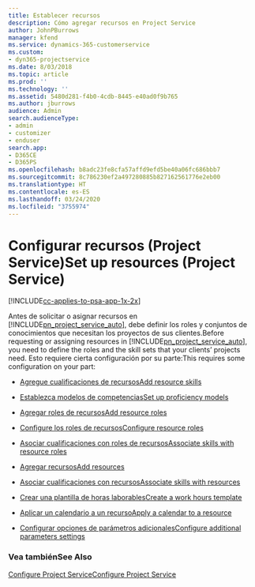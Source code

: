 ```yaml
---
title: Establecer recursos
description: Cómo agregar recursos en Project Service
author: JohnPBurrows
manager: kfend
ms.service: dynamics-365-customerservice
ms.custom:
- dyn365-projectservice
ms.date: 8/03/2018
ms.topic: article
ms.prod: ''
ms.technology: ''
ms.assetid: 5480d281-f4b0-4cdb-8445-e40ad0f9b765
ms.author: jburrows
audience: Admin
search.audienceType:
- admin
- customizer
- enduser
search.app:
- D365CE
- D365PS
ms.openlocfilehash: b8adc23fe8cfa57affd9efd5be40a06fc686bbb7
ms.sourcegitcommit: 8c786230ef2a497280885b827162561776e2eb00
ms.translationtype: HT
ms.contentlocale: es-ES
ms.lasthandoff: 03/24/2020
ms.locfileid: "3755974"
---
```

# <a name="set-up-resources-project-service"></a><span data-ttu-id="71602-103">Configurar recursos (Project Service)</span><span class="sxs-lookup"><span data-stu-id="71602-103">Set up resources (Project Service)</span></span>

[!INCLUDE[cc-applies-to-psa-app-1x-2x](../includes/cc-applies-to-psa-app-1x-2x.md)]

<span data-ttu-id="71602-104">Antes de solicitar o asignar recursos en [!INCLUDE[pn_project_service_auto](../includes/pn-project-service-auto.md)], debe definir los roles y conjuntos de conocimientos que necesitan los proyectos de sus clientes.</span><span class="sxs-lookup"><span data-stu-id="71602-104">Before requesting or assigning resources in [!INCLUDE[pn_project_service_auto](../includes/pn-project-service-auto.md)], you need to define the roles and the skill sets that your clients’ projects need.</span></span> <span data-ttu-id="71602-105">Esto requiere cierta configuración por su parte:</span><span class="sxs-lookup"><span data-stu-id="71602-105">This requires some configuration on your part:</span></span>  
  
-   [<span data-ttu-id="71602-106">Agregue cualificaciones de recursos</span><span class="sxs-lookup"><span data-stu-id="71602-106">Add resource skills</span></span>](../project-service/add-resource-skills.md)  
  
-   [<span data-ttu-id="71602-107">Establezca modelos de competencias</span><span class="sxs-lookup"><span data-stu-id="71602-107">Set up proficiency models</span></span>](../project-service/set-up-proficiency-models.md)  
  
-   [<span data-ttu-id="71602-108">Agregar roles de recursos</span><span class="sxs-lookup"><span data-stu-id="71602-108">Add resource roles</span></span>](../project-service/add-resource-roles.md)  
  
-   [<span data-ttu-id="71602-109">Configure los roles de recursos</span><span class="sxs-lookup"><span data-stu-id="71602-109">Configure resource roles</span></span>](../project-service/configure-resource-roles.md)  
  
-   [<span data-ttu-id="71602-110">Asociar cualificaciones con roles de recursos</span><span class="sxs-lookup"><span data-stu-id="71602-110">Associate skills with resource roles</span></span>](../project-service/associate-skills-with-resource-roles.md)  
  
-   [<span data-ttu-id="71602-111">Agregar recursos</span><span class="sxs-lookup"><span data-stu-id="71602-111">Add resources</span></span>](../project-service/add-resources.md)  
  
-   [<span data-ttu-id="71602-112">Asociar cualificaciones con recursos</span><span class="sxs-lookup"><span data-stu-id="71602-112">Associate skills with resources</span></span>](../project-service/associate-skills-with-resources.md)  
  
-   [<span data-ttu-id="71602-113">Crear una plantilla de horas laborables</span><span class="sxs-lookup"><span data-stu-id="71602-113">Create a work hours template</span></span>](../project-service/create-work-hours-template.md)  
  
-   [<span data-ttu-id="71602-114">Aplicar un calendario a un recurso</span><span class="sxs-lookup"><span data-stu-id="71602-114">Apply a calendar to a resource</span></span>](../project-service/apply-calendar-resource.md)  
  
-   [<span data-ttu-id="71602-115">Configurar opciones de parámetros adicionales</span><span class="sxs-lookup"><span data-stu-id="71602-115">Configure additional parameters settings</span></span>](../project-service/configure-additional-parameters-settings.md)  
  
### <a name="see-also"></a><span data-ttu-id="71602-116">Vea también</span><span class="sxs-lookup"><span data-stu-id="71602-116">See Also</span></span>  
 [<span data-ttu-id="71602-117">Configure Project Service</span><span class="sxs-lookup"><span data-stu-id="71602-117">Configure Project Service</span></span>](../project-service/configure.md)
